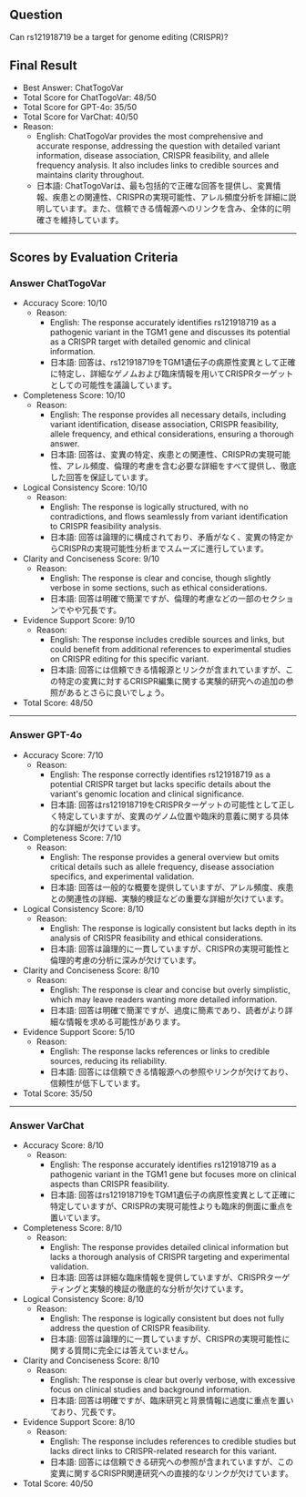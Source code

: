 ## Question

Can rs121918719 be a target for genome editing (CRISPR)?

## Final Result

- Best Answer: ChatTogoVar
- Total Score for ChatTogoVar: 48/50
- Total Score for GPT-4o: 35/50
- Total Score for VarChat: 40/50
- Reason:
  - English: ChatTogoVar provides the most comprehensive and accurate response, addressing the question with detailed variant information, disease association, CRISPR feasibility, and allele frequency analysis. It also includes links to credible sources and maintains clarity throughout.
  - 日本語: ChatTogoVarは、最も包括的で正確な回答を提供し、変異情報、疾患との関連性、CRISPRの実現可能性、アレル頻度分析を詳細に説明しています。また、信頼できる情報源へのリンクを含み、全体的に明確さを維持しています。

---

## Scores by Evaluation Criteria

### Answer ChatTogoVar
- Accuracy Score: 10/10
  - Reason: 
    - English: The response accurately identifies rs121918719 as a pathogenic variant in the TGM1 gene and discusses its potential as a CRISPR target with detailed genomic and clinical information.
    - 日本語: 回答は、rs121918719をTGM1遺伝子の病原性変異として正確に特定し、詳細なゲノムおよび臨床情報を用いてCRISPRターゲットとしての可能性を議論しています。
- Completeness Score: 10/10
  - Reason: 
    - English: The response provides all necessary details, including variant identification, disease association, CRISPR feasibility, allele frequency, and ethical considerations, ensuring a thorough answer.
    - 日本語: 回答は、変異の特定、疾患との関連性、CRISPRの実現可能性、アレル頻度、倫理的考慮を含む必要な詳細をすべて提供し、徹底した回答を保証しています。
- Logical Consistency Score: 10/10
  - Reason: 
    - English: The response is logically structured, with no contradictions, and flows seamlessly from variant identification to CRISPR feasibility analysis.
    - 日本語: 回答は論理的に構成されており、矛盾がなく、変異の特定からCRISPRの実現可能性分析までスムーズに進行しています。
- Clarity and Conciseness Score: 9/10
  - Reason: 
    - English: The response is clear and concise, though slightly verbose in some sections, such as ethical considerations.
    - 日本語: 回答は明確で簡潔ですが、倫理的考慮などの一部のセクションでやや冗長です。
- Evidence Support Score: 9/10
  - Reason: 
    - English: The response includes credible sources and links, but could benefit from additional references to experimental studies on CRISPR editing for this specific variant.
    - 日本語: 回答には信頼できる情報源とリンクが含まれていますが、この特定の変異に対するCRISPR編集に関する実験的研究への追加の参照があるとさらに良いでしょう。
- Total Score: 48/50

---

### Answer GPT-4o
- Accuracy Score: 7/10
  - Reason: 
    - English: The response correctly identifies rs121918719 as a potential CRISPR target but lacks specific details about the variant's genomic location and clinical significance.
    - 日本語: 回答はrs121918719をCRISPRターゲットの可能性として正しく特定していますが、変異のゲノム位置や臨床的意義に関する具体的な詳細が欠けています。
- Completeness Score: 7/10
  - Reason: 
    - English: The response provides a general overview but omits critical details such as allele frequency, disease association specifics, and experimental validation.
    - 日本語: 回答は一般的な概要を提供していますが、アレル頻度、疾患との関連性の詳細、実験的検証などの重要な詳細が欠けています。
- Logical Consistency Score: 8/10
  - Reason: 
    - English: The response is logically consistent but lacks depth in its analysis of CRISPR feasibility and ethical considerations.
    - 日本語: 回答は論理的に一貫していますが、CRISPRの実現可能性と倫理的考慮の分析に深みが欠けています。
- Clarity and Conciseness Score: 8/10
  - Reason: 
    - English: The response is clear and concise but overly simplistic, which may leave readers wanting more detailed information.
    - 日本語: 回答は明確で簡潔ですが、過度に簡素であり、読者がより詳細な情報を求める可能性があります。
- Evidence Support Score: 5/10
  - Reason: 
    - English: The response lacks references or links to credible sources, reducing its reliability.
    - 日本語: 回答には信頼できる情報源への参照やリンクが欠けており、信頼性が低下しています。
- Total Score: 35/50

---

### Answer VarChat
- Accuracy Score: 8/10
  - Reason: 
    - English: The response accurately identifies rs121918719 as a pathogenic variant in the TGM1 gene but focuses more on clinical aspects than CRISPR feasibility.
    - 日本語: 回答はrs121918719をTGM1遺伝子の病原性変異として正確に特定していますが、CRISPRの実現可能性よりも臨床的側面に重点を置いています。
- Completeness Score: 8/10
  - Reason: 
    - English: The response provides detailed clinical information but lacks a thorough analysis of CRISPR targeting and experimental validation.
    - 日本語: 回答は詳細な臨床情報を提供していますが、CRISPRターゲティングと実験的検証の徹底的な分析が欠けています。
- Logical Consistency Score: 8/10
  - Reason: 
    - English: The response is logically consistent but does not fully address the question of CRISPR feasibility.
    - 日本語: 回答は論理的に一貫していますが、CRISPRの実現可能性に関する質問に完全には答えていません。
- Clarity and Conciseness Score: 8/10
  - Reason: 
    - English: The response is clear but overly verbose, with excessive focus on clinical studies and background information.
    - 日本語: 回答は明確ですが、臨床研究と背景情報に過度に重点を置いており、冗長です。
- Evidence Support Score: 8/10
  - Reason: 
    - English: The response includes references to credible studies but lacks direct links to CRISPR-related research for this variant.
    - 日本語: 回答には信頼できる研究への参照が含まれていますが、この変異に関するCRISPR関連研究への直接的なリンクが欠けています。
- Total Score: 40/50